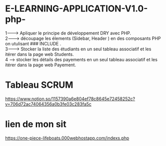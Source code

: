 # E-LEARNING-APPLICATION-V1.0-php-

  
 1--->   Apliquer le principe de développement DRY avec PHP. <br>
 2--->   découpage les élements (Sidebar, Header ) en des composants PHP on utulisant ### INCLUDE .<br>
 3--->   Stocker la liste des étudiants en un seul tableau associatif et les itérer dans la page web Students.<br>
 4 -->   stocker les détails des payements en un seul tableau associatif et les itérer dans la page web Payement.
 					


# Tableau SCRUM

https://www.notion.so/1157390a6e804ef78c8645e72458252c?v=706d72ac74064356a0b3fe03c283fa5c

 # lien de mon sit 
 https://one-piece-lifeboats.000webhostapp.com/indexs.php

